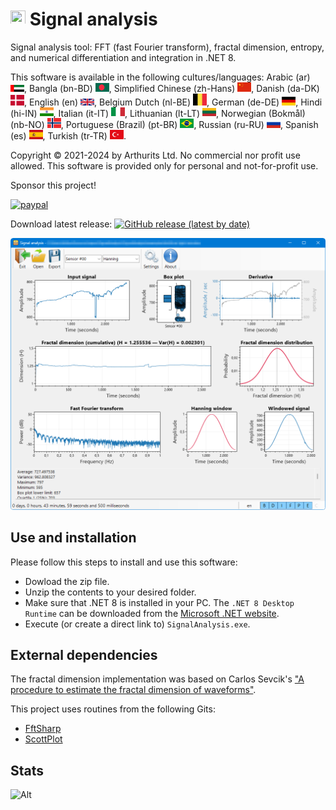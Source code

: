 # <img src="/SignalAnalysis/images/logo@24.png?raw=true" height="24" width="24"> Signal analysis
Signal analysis tool: FFT (fast Fourier transform), fractal dimension, entropy, and numerical differentiation and integration in .NET 8.

This software is available in the following cultures/languages: Arabic (ar) <kbd><img title="Plain Arabic" alt="Plain Arabic" src="https://github.com/hampusborgos/country-flags/blob/main/svg/ae.svg" width="22"></kbd>, Bangla (bn-BD) <kbd><img title="Bangla" alt="Bangla" src="https://github.com/hampusborgos/country-flags/blob/main/svg/bd.svg" width="22"></kbd>, Simplified Chinese (zh-Hans) <kbd><img title="Chinese" alt="Chinese" src="https://github.com/hampusborgos/country-flags/blob/main/svg/cn.svg" width="22"></kbd>, Danish (da-DK) <kbd><img title="Danish" alt="Danish" src="https://github.com/hampusborgos/country-flags/blob/main/svg/dk.svg" width="22"></kbd>, English (en) <kbd><img title="English" alt="English" src="https://github.com/hampusborgos/country-flags/blob/main/svg/gb.svg" width="22"></kbd>, Belgium Dutch (nl-BE) <kbd><img title="Dutch" alt="Dutch" src="https://github.com/hampusborgos/country-flags/blob/main/svg/be.svg" width="22"></kbd>, German (de-DE) <kbd><img title="German" alt="German" src="https://github.com/hampusborgos/country-flags/blob/main/svg/de.svg" width="22"></kbd>, Hindi (hi-IN) <kbd><img title="Hindi" alt="Hindi" src="https://github.com/hampusborgos/country-flags/blob/main/svg/in.svg" width="22"></kbd>, Italian (it-IT) <kbd><img title="Italian" alt="Italian" src="https://github.com/hampusborgos/country-flags/blob/main/svg/it.svg" width="22"></kbd>, Lithuanian (lt-LT) <kbd><img title="Lithuanian" alt="Lithuanian" src="https://github.com/hampusborgos/country-flags/blob/main/svg/lt.svg" width="22"></kbd>, Norwegian (Bokmål) (nb-NO) <kbd><img title="Norwegian (Bokmål)" alt="Norwegian (Bokmål)" src="https://github.com/hampusborgos/country-flags/blob/main/svg/no.svg" width="22"></kbd>, Portuguese (Brazil) (pt-BR) <kbd><img title="Portuguese (Brazil)" alt="Portuguese (Brazil)" src="https://github.com/hampusborgos/country-flags/blob/main/svg/br.svg" width="22"></kbd>, Russian (ru-RU) <kbd><img title="Russian" alt="Russian" src="https://github.com/hampusborgos/country-flags/blob/main/svg/ru.svg" width="22"></kbd>, Spanish (es) <kbd><img title="Spanish" alt="Spanish" src="https://github.com/hampusborgos/country-flags/blob/main/svg/es.svg" width="22"></kbd>, Turkish (tr-TR) <kbd><img title="Turkish" alt="Turkish" src="https://github.com/hampusborgos/country-flags/blob/main/svg/tr.svg" width="22"></kbd>.

Copyright © 2021-2024 by Arthurits Ltd. No commercial nor profit use allowed. This software is provided only for personal and not-for-profit use.

Sponsor this project!

[![paypal](https://www.paypalobjects.com/en_US/i/btn/btn_donateCC_LG.gif)](https://www.paypal.com/paypalme/ArthuritsLtd)

Download latest release: [![GitHub release (latest by date)](https://img.shields.io/github/v/release/arthurits/SignalAnalysis?include_prereleases)](https://github.com/arthurits/SignalAnalysis/releases)

![Screenshot](/SignalAnalysis/images/screenshot.png?raw=true "SignalAnalysis GUI")

## Use and installation
Please follow this steps to install and use this software:
* Dowload the zip file.
* Unzip the contents to your desired folder.
* Make sure that .NET 8 is installed in your PC. The `.NET 8 Desktop Runtime` can be downloaded from the [Microsoft .NET website](https://dotnet.microsoft.com/download/dotnet/8.0).
* Execute (or create a direct link to) `SignalAnalysis.exe`.

## External dependencies
The fractal dimension implementation was based on Carlos Sevcik's ["A procedure to estimate the fractal dimension of waveforms"](https://arxiv.org/abs/1003.5266).

This project uses routines from the following Gits:
* [FftSharp](https://github.com/swharden/FftSharp)
* [ScottPlot](https://github.com/ScottPlot/ScottPlot)

## Stats
![Alt](https://repobeats.axiom.co/api/embed/c5aab350a0c22fc792060a37591b667e5b41ecb1.svg "Repobeats analytics image")
